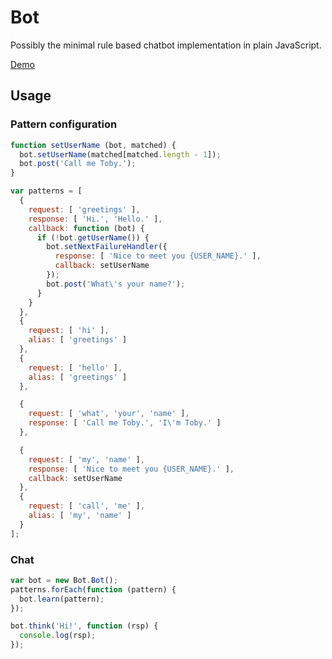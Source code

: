 # Bot

Possibly the minimal rule based chatbot implementation in plain JavaScript.

[Demo](https://paladin-t.github.io/)

## Usage

### Pattern configuration

```js
function setUserName (bot, matched) {
  bot.setUserName(matched[matched.length - 1]);
  bot.post('Call me Toby.');
}

var patterns = [
  {
    request: [ 'greetings' ],
    response: [ 'Hi.', 'Hello.' ],
    callback: function (bot) {
      if (!bot.getUserName()) {
        bot.setNextFailureHandler({
          response: [ 'Nice to meet you {USER_NAME}.' ],
          callback: setUserName
        });
        bot.post('What\'s your name?');
      }
    }
  },
  {
    request: [ 'hi' ],
    alias: [ 'greetings' ]
  },
  {
    request: [ 'hello' ],
    alias: [ 'greetings' ]
  },

  {
    request: [ 'what', 'your', 'name' ],
    response: [ 'Call me Toby.', 'I\'m Toby.' ]
  },

  {
    request: [ 'my', 'name' ],
    response: [ 'Nice to meet you {USER_NAME}.' ],
    callback: setUserName
  },
  {
    request: [ 'call', 'me' ],
    alias: [ 'my', 'name' ]
  }
];
```

### Chat

```js
var bot = new Bot.Bot();
patterns.forEach(function (pattern) {
  bot.learn(pattern);
});

bot.think('Hi!', function (rsp) {
  console.log(rsp);
});
```
